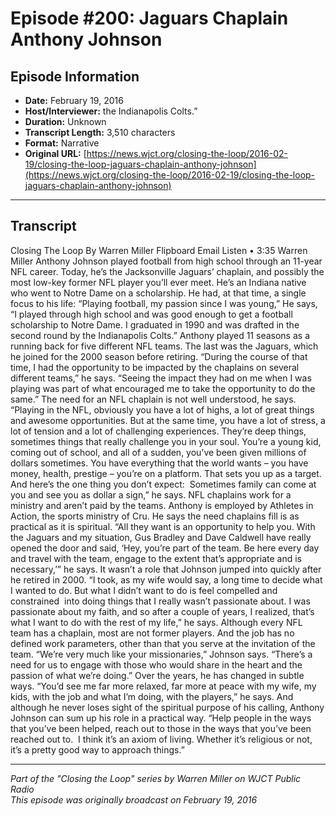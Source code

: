 # Episode #200: Jaguars Chaplain Anthony Johnson



## Episode Information

- **Date:** February 19, 2016
- **Host/Interviewer:** the Indianapolis Colts.”
- **Duration:** Unknown
- **Transcript Length:** 3,510 characters
- **Format:** Narrative
- **Original URL:** [https://news.wjct.org/closing-the-loop/2016-02-19/closing-the-loop-jaguars-chaplain-anthony-johnson](https://news.wjct.org/closing-the-loop/2016-02-19/closing-the-loop-jaguars-chaplain-anthony-johnson)

---

## Transcript

Closing The Loop
By
Warren Miller
Flipboard
Email
Listen
•
3:35
Warren Miller
Anthony Johnson played football from high school through an 11-year NFL career. Today, he’s the Jacksonville Jaguars’ chaplain, and possibly the most low-key former NFL player you’ll ever meet.
He’s an Indiana native who went to Notre Dame on a scholarship. He had, at that time, a single focus to his life: “Playing football, my passion since I was young,”
He says, “I played through high school and was good enough to get a football scholarship to Notre Dame. I graduated in 1990 and was drafted in the second round by the Indianapolis Colts.”
Anthony played 11 seasons as a running back for five different NFL teams. The last was the Jaguars, which he joined for the 2000 season before retiring.
“During the course of that time, I had the opportunity to be impacted by the chaplains on several different teams,” he says. “Seeing the impact they had on me when I was playing was part of what encouraged me to take the opportunity to do the same.”
The need for an NFL chaplain is not well understood, he says.
“Playing in the NFL, obviously you have a lot of highs, a lot of great things and awesome opportunities. But at the same time, you have a lot of stress, a lot of tension and a lot of challenging experiences. They’re deep things, sometimes things that really challenge you in your soul. You’re a young kid, coming out of school, and all of a sudden, you’ve been given millions of dollars sometimes. You have everything that the world wants – you have money, health, prestige – you’re on a platform. That sets you up as a target. And here’s the one thing you don’t expect:  Sometimes family can come at you and see you as dollar a sign,” he says.
NFL chaplains work for a ministry and aren’t paid by the teams. Anthony is employed by Athletes in Action, the sports ministry of Cru.
He says the need chaplains fill is as practical as it is spiritual.
“All they want is an opportunity to help you. With the Jaguars and my situation, Gus Bradley and Dave Caldwell have really opened the door and said, ‘Hey, you’re part of the team. Be here every day and travel with the team, engage to the extent that’s appropriate and is necessary,’” he says.
It wasn’t a role that Johnson jumped into quickly after he retired in 2000.
“I took, as my wife would say, a long time to decide what I wanted to do. But what I didn’t want to do is feel compelled and constrained  into doing things that I really wasn’t passionate about. I was passionate about my faith, and so after a couple of years, I realized, that’s what I want to do with the rest of my life,” he says.
Although every NFL team has a chaplain, most are not former players. And the job has no defined work parameters, other than that you serve at the invitation of the team.
“We’re very much like your missionaries,” Johnson says. “There’s a need for us to engage with those who would share in the heart and the passion of what we’re doing.”
Over the years, he has changed in subtle ways.
“You’d see me far more relaxed, far more at peace with my wife, my kids, with the job and what I’m doing, with the players,” he says.
And although he never loses sight of the spiritual purpose of his calling, Anthony Johnson can sum up his role in a practical way.
“Help people in the ways that you’ve been helped, reach out to those in the ways that you’ve been reached out to.  I think it’s an axiom of living. Whether it’s religious or not, it’s a pretty good way to approach things.”

---

*Part of the "Closing the Loop" series by Warren Miller on WJCT Public Radio*  
*This episode was originally broadcast on February 19, 2016*
